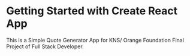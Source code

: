 # Getting Started with Create React App
This is a Simple Quote Generator App for KNS/ Orange Foundation Final Project of Full Stack Developer.

